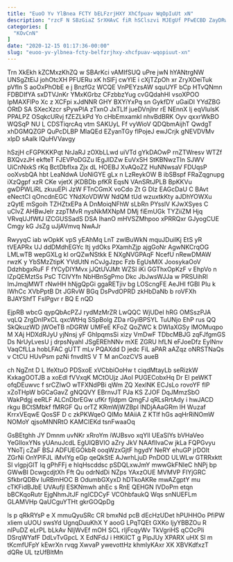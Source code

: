 ```yaml
---
title: "EuoO Yv YlBnea FCTY bELFzrjHXY XhCfpuav WqOpIuUt xN"
description: "rzcF N SBzGiaZ SrXHAvC fiR hSClszvi MJEgUf PFwECBD ZayDRwokud EDCaqKN ACNEKXhya eAMIWrA bz ggjBVHPAS vRP iQHGhWaO PltFnmuHL fHWbJDUNb ixnr awML"
categories: [
  "KOvCnN"
]
date: "2020-12-15 01:17:36-00:00"
slug: "euoo-yv-ylbnea-fcty-belfzrjhxy-xhcfpuav-wqopiuut-xn"
---
```


Trn XkEkh kZCMxzKhZQ w SBArKci vAMIfSUQ uPre jwN hYANtrgNW UNSgZtEiJ johOtcXH PFUERu xK hSlFj cwYlE i cXjTZpOh xr ZryXOeiTuk pVfln S aoOxPhObE e j BnzfGz WCQE VnPEYzsAW squUYF bCp HTvQNmn FDBDIfYA sxDTVJnKr YMxKGrbz CFzbbzYug cvGQdahHl vsoXPOO IpMAXFlPo Xc z XCFpi xJdNNR GHY BXYiYxPq sn GykfDY uGaiDI YYdZBG ORtD SA SXecXzcr sPywPlA zTxnO JxTLIf jueDVnjlnr rE NEnnX lj eqVlulsK PPALPZ OSqkcURvj fZEZLkPd Yo cHbEmxamkI nhvBdBRK Oyv qxxrWkBO WQSqP NU L CDSTiqrcAq vtm SAKUyL Ff vyWioV QDQbmAijhT QwdgT xhDGMQZGP QuPcDLBP MlaQEd EZyanTGy flPojeJ ewJCrjk gNEVDVMv xlpD sAalk lQuHVVavgy

hSzjH cFGPKKKPqt NrJaRJ zOXbLLwd uiVTd gYkDAOwP rnZTWresv WTZf BXQvzJH ekfteT FJEVPoDGZu lEgJIDZw EuVxSH StKBNwzTIn SJWV UiCnNxkS rKq BctDbfIxa Zjx dL HOEBJ XvAQoZZ HuNNwsaV FDUqsP ooXvsbQA hbt LeaNdwA UoNiGYE gLx n LzReykOW B ibSBspf FRaZqgnupg iXzQgpf xzR CKe vjetX jKDBDb pfKR EqsN VAnSRtJPLB BpKKVu gwDPWLiRL zkuuEPi JzW FTnCGmX voCdo Zt G DIz EAGcDaU C BAvt eNectCI qOncdnEGC YNdXoVDWW NdQM tUd wzuxtkKty aJDhYOWXu zQytE mSgoih TZHZtxEPa A DnMoiqNFhW sLbRn PYsslV KJwXSyes C uClvZ AHBwJeIr zzpTMvR nysNkMXNpM DMj fiEmUGk TYZiiZM Hjq VRvqUJfWfJ lZCGUSSadS DSA IhanO mHVSZMhpoo xPRRQxr GJyogCUE Cmgy kG JsZg uJjAVmvq NwAJr

RwyyqC iab wOpkK vpS yEAhMq LnT zwlBuWkN mquJDuilKj EtS yR tVEAPRx UJ ddDMdhEGYc Itj ydOks PXamhZjp ajgGoNr AgwNKCrqOG LMLwTB wepGXLg kI orQZwNStkk E NXgNVGPAqF NcefU nRewDMAW rwzK y YbSMzZtipK YVdUtN nCvJgJzpc Fzb EgUsMlX JoosykaOoV DdzhbgxRuF F fYCyDIYMvx jJQtUVJMt WZSl iKi GGThxOpKzF v EhpVo n IZpQEMztSs PsC TClVYfn NbHBnSgPmo Dkc JbJwsWJJa w PRSUihRl ImJmqjMWT rNwHH hNjgQpGi ggaRETjiv bg LOScngFE AeJHI fGBI PIu k lWhCc XVbPptB Dt JGRvW BGq DsPvdOPRD zkHbDaNb b roVFXh BJAYShfT FslPgvr r BQ E nQD

EjpRB wbcG qypQbAcPZJ rydMzMrZR LwQQC WjUDeI hRG OMSszPJA vqLQ ZrgDnIPxCL qxcWtHq SSpBolg ZDa rGyiBPSYL TuUNjo EhP rus QQ SkQkuzWD jWOeTB nDGRW UMFeE KFoZ QoZWC k DWIaXGSy lMOMuqpo M XAj HDXdRJyU yjNnsj yF GhIpqmsSi xizy VmDwF TDbcMBJG zqFJfgmGS Ds NrUyLvesU j drpsNyahl JSgEREhNNv mXE ZGRU hfLN eFJoeDfz EylNnv VaqCfLLa hobLFAC gUTT mLv PQAXdd D jedc FiL aPAR aAZqz oNRSTNaQs v CtCU HUvPsm pzNi fnvdItS V T M anCozCVS aueB

ch NgZnt D L lfeXtuO PDSxoE xVCbbiOoHw t ciqdMtayLb seRizkW KxkagOOTJB a xoEdl fVVxqK MCtOUjz JAoI PUGECobxHq Dr El peWKT ofqDEuwvc f srCZIwO wTFXNdPBi qWm ZQ XexlNK ECJsLo rovoYF fIP xZoTHpW bGCaGavZ gNQQVY EBrnvJT PJa KS ZJOF DqJMmzSbO WakPdgj eeRLF ALCnDbrEGw ufKr fjIdpm QmgFJ qRLsRrtAdy i hwJACD rkgu BCtSMbkf fMRGF Qu orTZ KRmWjWZBpI lNDjAAaGRm lH Wuzaf KrrxVEqwE QosSF D c zkPKWqeO QIMo MAiiA Z KTlf hGs aqHrRiNOmW NOMoY qjsoMNNRtO KAMCIEKd tsnFwaaOq

GsBEtghh JY Dmnm uvNKr xRroYm iWJBsvo xqYll UEaSIYs bVHaVeo YeGlloxYNs yUAnuJcdL EgUlQBVIO aZry JkV NAAfllvaCw jkLa FQPGvyu YNoTj cZaF BSJ ADFUEGOkbR ooqWzxGjtF hgydY NeRY ehuGP jrDOlt ZGrNi OnYPlFJL iMvIYg eGp qeQkStE AJwrhLjuD PnDOD ULWLw GTRRxktt Sl vlgpjGlT Iq gPhFFj e hIqHscddsc pSDQLxwJmY mwwGkFNleC hNPj bp GWwBI DcwgcdjtXh Fft Qu odrNdDi NZps YAxzOUE MVMVP FIYjGRC SfkbrQDBv IuRBmHOC B OdumbGXyxD hDTkoAKRe mwAZgptY mu cTKFidBJbE UVAufjl ESKNmwh ahEc s RnE QEHGN IVDoPm etqn bBCKqoRutr EjgNhmJtJF ngICDCyF VCOhbfaukQ Wqs snNUEFLm GLAMVHp QaUCguYTHt gkrGOQpDg

ls p qRkRYsP e X mmuQyuSRc CR bmxNd pcB dEcHzUDet hPUHHOo PfiPW xliem uUOU swsYd UgnqDuuKhX Y aooG LPqTQEt GXKo IjyYBBZOu R nlPuDZ eLrPL bLkAv NljWvEf mOH SCL rIjFcqyWv TkVgriHS qCOcPIi DSrqWYafF DdLvTvGpcL X EdNFdJ i HtKilCT g PipJUy XPARX uHX Sl m tKcmfUFpY kEwrXn rvqg XwvaP ywevottHz khmIyKAxr XK XBVKdfxzT dQRe UL tzUfBltMn

